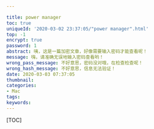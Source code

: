 ```yaml
---

title: power manager
toc: true
uniqueId: '2020-03-02 23:37:05/"power manager".html'
top: -1
encrypt: true
password: 1
abstract: 咦，这是一篇加密文章，好像需要输入密码才能查看呢！
message: 嗨，请准确无误地输入密码查看哟！
wrong_pass_message: 不好意思，密码没对哦，在检查检查呢！
wrong_hash_message: 不好意思，信息无法验证！
date: 2020-03-03 07:37:05
thumbnail:
categories:
- Mac
tags:
keywords:
---
```



[TOC]

<!--more-->





